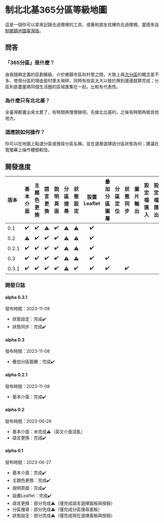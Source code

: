 # 制北北基365分區等級地圖

這是一個你可以拿來記錄去過哪裡的工具，或著和朋友炫耀你去過哪裡。靈感來自[制鄉鎮地圖臺灣版](https://github.com/mb10001114/townTaiwan)。

## 問答

### 「365分區」是什麼？

由我隨興定義的區劃層級，介於鄉鎮市區和村里之間，大致上與[次分區](https://zh.wikipedia.org/zh-tw/臺北市次分區列表)的概念差不多。使用分區的理由是村里太瑣碎，同時有些區太大以致於擦到邊邊就算完成；分區則是盡量將同個生活圈的區域匯集在一起，比較有代表性。

### 為什麼只有北北基？

全臺灣都畫出來太累了，有時間再慢慢做吧。先做北北基的，之後有時間再做其他地方。

### 這應該如何操作？

你可以在地圖上點選分區或搜尋分區名稱，並在選單選擇該分區狀態為何；建議在寬螢幕上操作體驗較佳。

## 開發進度

**版本**|**基本介面**|**主題色更換**|**語言更換**|**說明頁面**|**分區搜尋**|**狀態設定**|**設置Leaflet**|**疊加分區圖層**|**分區定位**|**狀態同步**|**圖片輸出**|**設定檔匯入**|**設定檔匯出**|**發布GitHub Page**
:------|:-----:|:-----:|:-----:|:-----:|:-----:|:-----:|:-----:|:-----:|:-----:|:-----:|:-----:|:-----:|:-----:|:-----:
0.1  |✔️|✔️|⚠️|✔️|⚠️|⚠️|✔️| | | | | | |
0.2  |⚠️|✔️|✔️|✔️|⚠️|⚠️|✔️| | | | | | |
0.2.1|✔️|✔️|✔️|✔️|⚠️|⚠️|✔️| | | | | | |
0.3  |✔️|✔️|✔️|✔️|⚠️|⚠️|✔️|✔️| | | | | |
0.3.1|✔️|✔️|✔️|✔️|⚠️|✔️|✔️|✔️| |✔️| | | |

### 開發日誌

#### alpha 0.3.1

發布時間：2023-11-08

- 狀態設定：完成✔️
- 狀態同步：完成✔️

#### alpha 0.3

發布時間：2023-11-08

- 疊加分區圖層：完成✔️

#### alpha 0.2.1

發布時間：2023-11-08

- 基本介面：完成✔️

#### alpha 0.2

發布時間：2023-06-29

- 基本介面：未完成⚠️（英文介面混亂）
- 語言更換：完成✔️

#### alpha 0.1

發布時間：2023-06-27

- 基本介面：完成✔️
- 主題色更換：完成✔️
- 說明頁面：完成✔️
- 設置Leaflet：完成✔️
- 語言更換：部分完成⚠️（僅完成語言選擇面板與按鈕）
- 分區搜尋：部分完成⚠️（僅完成分區搜尋面板）
- 狀態設定：部分完成⚠️（僅完成現在選擇面板與按鈕）
